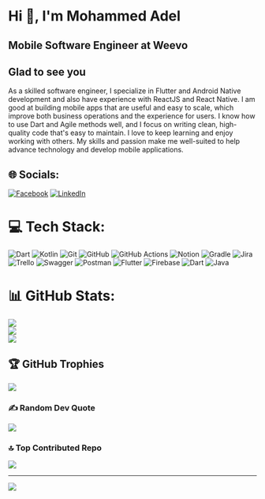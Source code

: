 # Hi 👋, I'm Mohammed Adel
## Mobile Software Engineer at Weevo

## Glad to see you
As a skilled software engineer, I specialize in Flutter and Android Native development and also have experience
with ReactJS and React Native. I am good at building mobile apps that are useful and easy to scale, which improve
both business operations and the experience for users. I know how to use Dart and Agile methods well, and I focus
on writing clean, high-quality code that's easy to maintain. I love to keep learning and enjoy working with others.
My skills and passion make me well-suited to help advance technology and develop mobile applications.

## 🌐 Socials:
[![Facebook](https://img.shields.io/badge/Facebook-%231877F2.svg?logo=Facebook&logoColor=white)](https://facebook.com/mohamad.abdelaziz.180072/) [![LinkedIn](https://img.shields.io/badge/LinkedIn-%230077B5.svg?logo=linkedin&logoColor=white)](https://linkedin.com/in/mohammedadel10/) 

# 💻 Tech Stack:
![Dart](https://img.shields.io/badge/dart-%230175C2.svg?style=for-the-badge&logo=dart&logoColor=white) ![Kotlin](https://img.shields.io/badge/kotlin-%237F52FF.svg?style=for-the-badge&logo=kotlin&logoColor=white) ![Git](https://img.shields.io/badge/git-%23F05033.svg?style=for-the-badge&logo=git&logoColor=white) ![GitHub](https://img.shields.io/badge/github-%23121011.svg?style=for-the-badge&logo=github&logoColor=white) ![GitHub Actions](https://img.shields.io/badge/github%20actions-%232671E5.svg?style=for-the-badge&logo=githubactions&logoColor=white) ![Notion](https://img.shields.io/badge/Notion-%23000000.svg?style=for-the-badge&logo=notion&logoColor=white) ![Gradle](https://img.shields.io/badge/Gradle-02303A.svg?style=for-the-badge&logo=Gradle&logoColor=white) ![Jira](https://img.shields.io/badge/jira-%230A0FFF.svg?style=for-the-badge&logo=jira&logoColor=white) ![Trello](https://img.shields.io/badge/Trello-%23026AA7.svg?style=for-the-badge&logo=Trello&logoColor=white) ![Swagger](https://img.shields.io/badge/-Swagger-%23Clojure?style=for-the-badge&logo=swagger&logoColor=white) ![Postman](https://img.shields.io/badge/Postman-FF6C37?style=for-the-badge&logo=postman&logoColor=white) ![Flutter](https://img.shields.io/badge/Flutter-%2302569B.svg?style=for-the-badge&logo=Flutter&logoColor=white) ![Firebase](https://img.shields.io/badge/firebase-%23039BE5.svg?style=for-the-badge&logo=firebase) ![Dart](https://img.shields.io/badge/dart-%230175C2.svg?style=for-the-badge&logo=dart&logoColor=white) ![Java](https://img.shields.io/badge/java-%23ED8B00.svg?style=for-the-badge&logo=openjdk&logoColor=white)
# 📊 GitHub Stats:
![](https://github-readme-stats.vercel.app/api?username=MoAdelDev&theme=radical&hide_border=false&include_all_commits=true&count_private=true)<br/>
![](https://github-readme-streak-stats.herokuapp.com/?user=MoAdelDev&theme=radical&hide_border=false)<br/>
![](https://github-readme-stats.vercel.app/api/top-langs/?username=MoAdelDev&theme=radical&hide_border=false&include_all_commits=true&count_private=true&layout=compact)

## 🏆 GitHub Trophies
![](https://github-profile-trophy.vercel.app/?username=MoAdelDev&theme=radical&no-frame=false&no-bg=true&margin-w=4)

### ✍️ Random Dev Quote
![](https://quotes-github-readme.vercel.app/api?type=vetical&theme=radical)

### 🔝 Top Contributed Repo
![](https://github-contributor-stats.vercel.app/api?username=MoAdelDev&limit=5&theme=radical&combine_all_yearly_contributions=true)

---
[![](https://visitcount.itsvg.in/api?id=MoAdelDev&icon=2&color=1)](https://visitcount.itsvg.in)

<!-- Proudly created with GPRM ( https://gprm.itsvg.in ) -->
